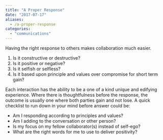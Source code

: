 ```yaml
---
title: "A Proper Response"
date: "2017-07-17"
aliases:
  - /a-proper-response
categories: 
  - "communications"
---
```


Having the right response to others makes collaboration much easier. <!--more-->

1. Is it constructive or destructive?
2. Is it positive or negative?
3. Is it selfish or selfless?
4. Is it based upon principle and values over compromise for short term gain?

Each interaction has the ability to be a one of a kind unique and edifying experience. Where there is thoughtfulness before the response, the outcome is usually one where both parties gain and not lose. A quick checklist to run down in your mind before answer could be:

- Am I responding according to principles and values?
- Am I adding to the conversation or other person?
- Is my focus on my fellow collaborator(s) instead of self-ego?
- What are the right words for me to use to deliver positivity?
